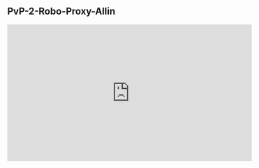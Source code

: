<!--
.. title: PvP 2 Robo Proxy Allin
.. slug: PvP-2-Robo-Proxy-Allin
.. date: 2020-07-24
.. tags: pvp, early game, beginner, article, immortal, proxy
.. category: videos
.. link: https://www.youtube.com/watch?v=z3MFpm8l0O0
.. description: Simple and strong all-in
.. type: text
.. author: Harstem
-->

## PvP-2-Robo-Proxy-Allin

<iframe width="560" height="315" src="https://www.youtube.com/embed/z3MFpm8l0O0" frameborder="0" allow="accelerometer; autoplay; encrypted-media; gyroscope; picture-in-picture" allowfullscreen></iframe>

